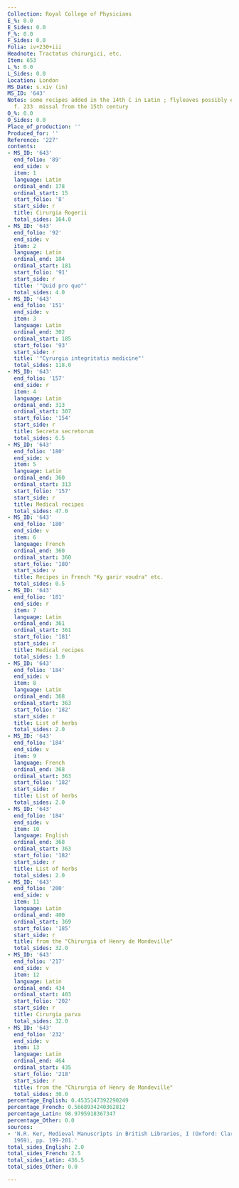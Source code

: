 ```yaml
---
Collection: Royal College of Physicians
E_%: 0.0
E_Sides: 0.0
F_%: 0.0
F_Sides: 0.0
Folia: iv+230+iii
Headnote: Tractatus chirurgici, etc.
Item: 653
L_%: 0.0
L_Sides: 0.0
Location: London
MS_Date: s.xiv (in)
MS_ID: '643'
Notes: some recipes added in the 14th C in Latin ; flyleaves possibly erased decretals;
  f. 233  missal from the 15th century
O_%: 0.0
O_Sides: 0.0
Place_of_production: ''
Produced_for: ''
Reference: '227'
contents:
- MS_ID: '643'
  end_folio: '89'
  end_side: v
  item: 1
  language: Latin
  ordinal_end: 178
  ordinal_start: 15
  start_folio: '8'
  start_side: r
  title: Cirurgia Rogerii
  total_sides: 164.0
- MS_ID: '643'
  end_folio: '92'
  end_side: v
  item: 2
  language: Latin
  ordinal_end: 184
  ordinal_start: 181
  start_folio: '91'
  start_side: r
  title: '"Quid pro quo"'
  total_sides: 4.0
- MS_ID: '643'
  end_folio: '151'
  end_side: v
  item: 3
  language: Latin
  ordinal_end: 302
  ordinal_start: 185
  start_folio: '93'
  start_side: r
  title: '"Cyrurgia integritatis medicine"'
  total_sides: 118.0
- MS_ID: '643'
  end_folio: '157'
  end_side: r
  item: 4
  language: Latin
  ordinal_end: 313
  ordinal_start: 307
  start_folio: '154'
  start_side: r
  title: Secreta secretorum
  total_sides: 6.5
- MS_ID: '643'
  end_folio: '180'
  end_side: v
  item: 5
  language: Latin
  ordinal_end: 360
  ordinal_start: 313
  start_folio: '157'
  start_side: r
  title: Medical recipes
  total_sides: 47.0
- MS_ID: '643'
  end_folio: '180'
  end_side: v
  item: 6
  language: French
  ordinal_end: 360
  ordinal_start: 360
  start_folio: '180'
  start_side: v
  title: Recipes in French "Ky garir voudra" etc.
  total_sides: 0.5
- MS_ID: '643'
  end_folio: '181'
  end_side: r
  item: 7
  language: Latin
  ordinal_end: 361
  ordinal_start: 361
  start_folio: '181'
  start_side: r
  title: Medical recipes
  total_sides: 1.0
- MS_ID: '643'
  end_folio: '184'
  end_side: v
  item: 8
  language: Latin
  ordinal_end: 368
  ordinal_start: 363
  start_folio: '182'
  start_side: r
  title: List of herbs
  total_sides: 2.0
- MS_ID: '643'
  end_folio: '184'
  end_side: v
  item: 9
  language: French
  ordinal_end: 368
  ordinal_start: 363
  start_folio: '182'
  start_side: r
  title: List of herbs
  total_sides: 2.0
- MS_ID: '643'
  end_folio: '184'
  end_side: v
  item: 10
  language: English
  ordinal_end: 368
  ordinal_start: 363
  start_folio: '182'
  start_side: r
  title: List of herbs
  total_sides: 2.0
- MS_ID: '643'
  end_folio: '200'
  end_side: v
  item: 11
  language: Latin
  ordinal_end: 400
  ordinal_start: 369
  start_folio: '185'
  start_side: r
  title: from the "Chirurgia of Henry de Mondeville"
  total_sides: 32.0
- MS_ID: '643'
  end_folio: '217'
  end_side: v
  item: 12
  language: Latin
  ordinal_end: 434
  ordinal_start: 403
  start_folio: '202'
  start_side: r
  title: Cirurgia parva
  total_sides: 32.0
- MS_ID: '643'
  end_folio: '232'
  end_side: v
  item: 13
  language: Latin
  ordinal_end: 464
  ordinal_start: 435
  start_folio: '218'
  start_side: r
  title: from the "Chirurgia of Henry de Mondeville"
  total_sides: 30.0
percentage_English: 0.4535147392290249
percentage_French: 0.5668934240362812
percentage_Latin: 98.9795918367347
percentage_Other: 0.0
sources:
- 'N.R. Ker, Medieval Manuscripts in British Libraries, I (Oxford: Clarendon Press,
  1969), pp. 199-201.'
total_sides_English: 2.0
total_sides_French: 2.5
total_sides_Latin: 436.5
total_sides_Other: 0.0

---
```

